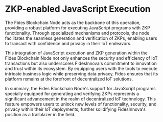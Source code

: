 # ZKP-enabled JavaScript Execution

The Fides Blockchain Node acts as the backbone of this operation, providing a robust platform for executing JavaScript programs with ZKP functionality. Through specialized mechanisms and protocols, the node facilitates the seamless generation and verification of ZKPs, enabling users to transact with confidence and privacy in their IoT endeavors.

This integration of JavaScript execution and ZKP generation within the Fides Blockchain Node not only enhances the security and efficiency of IoT transactions but also underscores FidesInnova's commitment to innovation and trust within its ecosystem. By equipping users with the tools to execute intricate business logic while preserving data privacy, Fides ensures that its platform remains at the forefront of decentralized IoT solutions.

In summary, the Fides Blockchain Node's support for JavaScript programs specially equipped for generating and verifying ZKPs represents a significant advancement in the realm of decentralized IoT technology. This feature empowers users to unlock new levels of functionality, security, and privacy within their IoT deployments, further solidifying FidesInnova's position as a trailblazer in the field.
